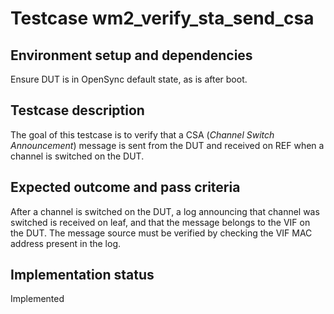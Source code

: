 # Testcase wm2_verify_sta_send_csa

## Environment setup and dependencies

Ensure DUT is in OpenSync default state, as is after boot.

## Testcase description

The goal of this testcase is to verify that a CSA (_Channel Switch Announcement_) message is sent from the DUT and
received on REF when a channel is switched on the DUT.

## Expected outcome and pass criteria

After a channel is switched on the DUT, a log announcing that channel was switched is received on leaf, and that the
message belongs to the VIF on the DUT. The message source must be verified by checking the VIF MAC address present in
the log.

## Implementation status

Implemented
